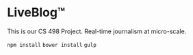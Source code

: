 # LiveBlog™
This is our CS 498 Project. Real-time journalism at micro-scale.

`npm install`
`bower install`
`gulp`
